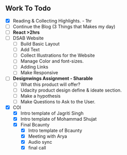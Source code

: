 ## Work To Todo
- [x] Reading & Collecting Highlights. - 1hr
- [ ] Continue the Blog (3 Things that Makes my day)
- [ ] **React >2hrs**
- [ ] DSAB Website
  - [ ] Build Basic Layout
  - [ ] Add Text
  - [ ] Collect Illustrations for the Website
  - [ ] Manage Color and font-sizes.
  - [ ] Adding Links
  - [ ] Make Responsive
- [ ] **Designwings Assignment - Sharable**
  - [ ] What this product will offer?
  - [ ] Udacity product design define & ideate section.
  - [ ] Make a hypothesis
  - [ ] Make Questions to Ask to the User.
- [x] COI 
  - [x] Intro template of Jagriti Singh
  - [x] Intro template of Mohammad Shujat
  - [x] Final Bcaunty
    - [x] Intro template of Bcaunty
    - [x] Meeting with Arya
    - [x] Audio sync
    - [x] final call
